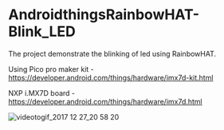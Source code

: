 # AndroidthingsRainbowHAT-Blink_LED

The project demonstrate the blinking of led using RainbowHAT.

Using Pico pro maker kit - https://developer.android.com/things/hardware/imx7d-kit.html

NXP i.MX7D board - https://developer.android.com/things/hardware/imx7d.html


![videotogif_2017 12 27_20 58 20](https://user-images.githubusercontent.com/18279724/34385826-73e740e4-eb4b-11e7-81b0-752230d46e6a.gif)


